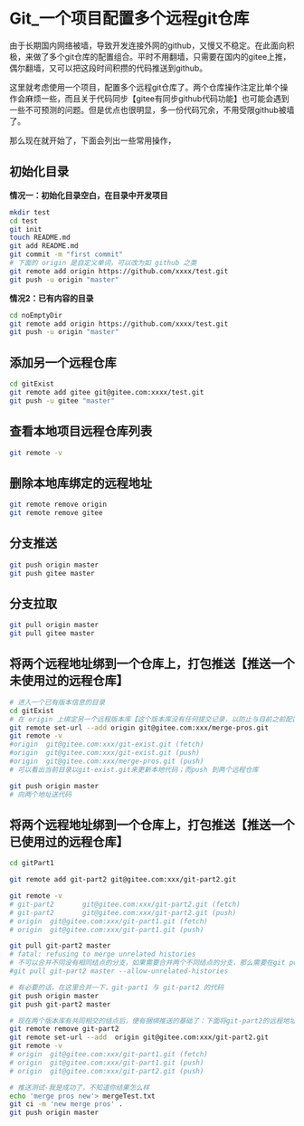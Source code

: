 # Git_一个项目配置多个远程git仓库

由于长期国内网络被墙，导致开发连接外网的github，又慢又不稳定。在此面向积极，来做了多个git仓库的配置组合。平时不用翻墙，只需要在国内的gitee上推，偶尔翻墙，又可以把这段时间积攒的代码推送到github。

这里就考虑使用一个项目，配置多个远程git仓库了。两个仓库操作注定比单个操作会麻烦一些，而且关于代码同步【gitee有同步github代码功能】也可能会遇到一些不可预测的问题。但是优点也很明显，多一份代码冗余，不用受限github被墙了。

那么现在就开始了，下面会列出一些常用操作，

## 初始化目录

**情况一：初始化目录空白，在目录中开发项目**

```sh
mkdir test
cd test
git init 
touch README.md
git add README.md
git commit -m "first commit"
# 下面的 origin 是自定义单词，可以改为如 github 之类
git remote add origin https://github.com/xxxx/test.git
git push -u origin "master"
```

**情况2：已有内容的目录**

```sh
cd noEmptyDir
git remote add origin https://github.com/xxxx/test.git
git push -u origin "master"
```

## 添加另一个远程仓库

```sh
cd gitExist
git remote add gitee git@gitee.com:xxxx/test.git
git push -u gitee "master"
```

## 查看本地项目远程仓库列表

```sh
git remote -v
```

## 删除本地库绑定的远程地址

```sh
git remote remove origin
git remote remove gitee
```

## 分支推送

```sh
git push origin master
git push gitee master
```

## 分支拉取

```sh
git pull origin master
git pull gitee master
```

## 将两个远程地址绑到一个仓库上，打包推送【推送一个未使用过的远程仓库】

```sh
# 进入一个已有版本信息的目录
cd gitExist
# 在 origin 上绑定另一个远程版本库【这个版本库没有任何提交记录，以防止与目前之前配置的版本库发生冲突】
git remote set-url --add origin git@gitee.com:xxx/merge-pros.git
git remote -v
#origin  git@gitee.com:xxx/git-exist.git (fetch)
#origin  git@gitee.com:xxx/git-exist.git (push)
#origin  git@gitee.com:xxx/merge-pros.git (push)
# 可以看出当前目录以git-exist.git来更新本地代码；而push 到两个远程仓库

git push origin master
# 向两个地址送代码
```

## 将两个远程地址绑到一个仓库上，打包推送【推送一个已使用过的远程仓库】

```sh
cd gitPart1

git remote add git-part2 git@gitee.com:xxx/git-part2.git

git remote -v
# git-part2       git@gitee.com:xxx/git-part2.git (fetch)
# git-part2       git@gitee.com:xxx/git-part2.git (push)
# origin  git@gitee.com:xxx/git-part1.git (fetch)
# origin  git@gitee.com:xxx/git-part1.git (push)

git pull git-part2 master
# fatal: refusing to merge unrelated histories
# 不可以合并不同没有相同结点的分支，如果需要合并两个不同结点的分支，那么需要在git pull添加一句代码--allow-unrelated-histories。
#git pull git-part2 master --allow-unrelated-histories

# 有必要的话，在这里合并一下，git-part1 与 git-part2 的代码
git push origin master
git push git-part2 master

# 现在两个版本库有共同相交的结点后，便有捆绑推送的基础了：下面将git-part2的远程地址也绑定到 origin,以实现一次推送，两地更新的效果
git remote remove git-part2
git remote set-url --add  origin git@gitee.com:xxx/git-part2.git
git remote -v
# origin  git@gitee.com:xxx/git-part1.git (fetch)
# origin  git@gitee.com:xxx/git-part1.git (push)
# origin  git@gitee.com:xxx/git-part2.git (push)

# 推送测试-我是成功了，不知道你结果怎么样
echo 'merge pros new'> mergeTest.txt
git ci -m 'new merge pros' .
git push origin master
```

